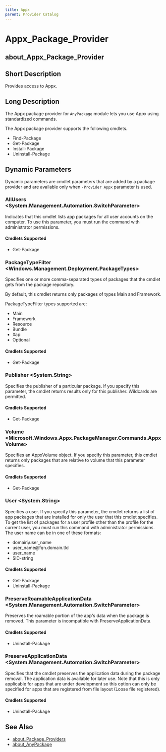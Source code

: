 ```yaml
---
title: Appx
parent: Provider Catalog
---
```


# Appx_Package_Provider

## about_Appx_Package_Provider

## Short Description

Provides access to Appx.

## Long Description

The Appx package provider for `AnyPackage` module lets you use Appx using
standardized commands.

The Appx package provider supports the following cmdlets.

- Find-Package
- Get-Package
- Install-Package
- Uninstall-Package

## Dynamic Parameters

Dynamic parameters are cmdlet parameters that are added by a package provider
and are available only when `-Provider Appx` parameter is used.

### AllUsers \<System.Management.Automation.SwitchParameter\>

Indicates that this cmdlet lists app packages for all user accounts on the
computer. To use this parameter, you must run the command with administrator
permissions.

#### Cmdlets Supported

- Get-Package

### PackageTypeFilter \<Windows.Management.Deployment.PackageTypes\>

Specifies one or more comma-separated types of packages that the cmdlet gets
from the package repository.

By default, this cmdlet returns only packages of types Main and Framework.

PackageTypeFilter types supported are:

- Main
- Framework
- Resource
- Bundle
- Xap
- Optional

#### Cmdlets Supported

- Get-Package

### Publisher \<System.String\>

Specifies the publisher of a particular package. If you specify this parameter,
the cmdlet returns results only for this publisher. Wildcards are permitted.

#### Cmdlets Supported

- Get-Package

### Volume \<Microsoft.Windows.Appx.PackageManager.Commands.AppxVolume\>

Specifies an AppxVolume object. If you specify this parameter, this cmdlet
returns only packages that are relative to volume that this parameter specifies.

#### Cmdlets Supported

- Get-Package

### User \<System.String\>

Specifies a user. If you specify this parameter, the cmdlet returns a list of
app packages that are installed for only the user that this cmdlet specifies. To
get the list of packages for a user profile other than the profile for the
current user, you must run this command with administrator permissions. The user
name can be in one of these formats:

- domain\user_name
- user_name\@fqn.domain.tld
- user_name
- SID-string

#### Cmdlets Supported

- Get-Package
- Uninstall-Package

### PreserveRoamableApplicationData \<System.Management.Automation.SwitchParameter\>

Preserves the roamable portion of the app's data when the package is removed.
This parameter is incompatible with PreserveApplicationData.

#### Cmdlets Supported

- Uninstall-Package

### PreserveApplicationData \<System.Management.Automation.SwitchParameter\>

Specifies that the cmdlet preserves the application data during the package
removal. The application data is available for later use. Note that this is only
applicable for apps that are under development so this option can only be
specified for apps that are registered from file layout (Loose file registered).

#### Cmdlets Supported

- Uninstall-Package

## See Also

- [about_Package_Providers](../../reference/about_Package_Providers.md)
- [about_AnyPackage](../../reference/about_AnyPackage.md)
